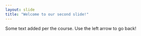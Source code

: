 ```yaml
---
layout: slide
title: "Welcome to our second slide!"
---
```

Some text added per the course.
Use the left arrow to go back!
